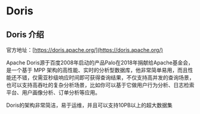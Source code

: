 # Doris

## Doris 介绍

官方地址：[https://doris.apache.org/](https://doris.apache.org/)

Apache Doris源于百度2008年启动的产品Palo在2018年捐献给Apache基金会，是一个基于 MPP  架构的高性能、实时的分析型数据库，他非常简单易用，而且性能还不错，仅需亚秒级响应时间即可获得查询结果，不仅支持高并发的查询场景，也可以支持高吞吐的复杂分析场景，比如你可以基于它做用户行为分析、日志检索平台、用户画像分析、订单分析等应用。

Doris的架构非常简洁，易于运维，并且可以支持10PB以上的超大数据集
